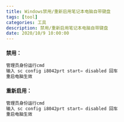 ```yaml
---
title: Windows禁用/重新启用笔记本电脑自带键盘
tags: [tool]
categories: 工具
description: 禁用/重新启用笔记本电脑自带键盘
date: 2020/10/9 10:00:00
---
```


#### 禁用：
```php
管理员身份运行cmd
输入 sc config i8042prt start= disabled 回车
重启电脑生效
```

#### 重新启用：
```php
管理员身份运行cmd
输入 sc config i8042prt start= disabled 回车
重启电脑生效
```